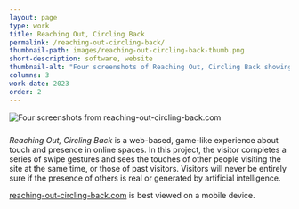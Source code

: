 ```yaml
---
layout: page
type: work
title: Reaching Out, Circling Back
permalink: /reaching-out-circling-back/
thumbnail-path: images/reaching-out-circling-back-thumb.png
short-description: software, website
thumbnail-alt: "Four screenshots of Reaching Out, Circling Back showing narration and user interface for mobile device: swiping through scenes in the website."
columns: 3
work-date: 2023
order: 2
---
```


<div class="invisible-margin image-grid">
  <div class="col-30-block grid-margin-bottom video">
    <img style="margin-bottom:10px;" src="{{ site.baseurl }}/images/reaching-out-circling-back.png" alt="Four screenshots from reaching-out-circling-back.com">
  </div>
</div>

<em>Reaching Out, Circling Back</em> is a web-based, game-like experience
about touch and presence
in online spaces. In this project, the visitor completes a series of swipe
gestures and sees the touches of other people visiting the site at the same
time, or those of past visitors. Visitors will never be entirely sure if the
presence of others is real or generated by artificial intelligence.

<a href="https://reaching-out-circling-back.com">reaching-out-circling-back.com</a> is best viewed on a mobile
device.